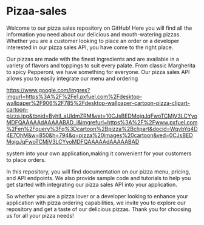 # Pizaa-sales
Welcome to our pizza sales repository on GitHub! Here you will find all the information you need about our delicious and mouth-watering pizzas.
Whether you are a customer looking to place an order or a developer interested in our pizza sales API, you have come to the right place.

Our pizzas are made with the finest ingredients and are available in a variety of flavors and toppings to suit every palate.
From classic Margherita to spicy Pepperoni, we have something for everyone. Our pizza sales API allows you to easily integrate our menu and ordering 


https://www.google.com/imgres?imgurl=https%3A%2F%2Fe1.pxfuel.com%2Fdesktop-wallpaper%2F906%2F785%2Fdesktop-wallpaper-cartoon-pizza-clipart-cartoon-pizza.jpg&tbnid=ByhII_aUIdmZRM&vet=10CJsBEDMojgJqFwoTCMjV3LCYyoMDFQAAAAAdAAAAABAD..i&imgrefurl=https%3A%2F%2Fwww.pxfuel.com%2Fen%2Fquery%3Fq%3Dcartoon%2Bpizza%2Bclipart&docid=WqvbYq4D4E7OhM&w=850&h=794&q=pizza%20images%20cartoon&ved=0CJsBEDMojgJqFwoTCMjV3LCYyoMDFQAAAAAdAAAAABAD










system into your own application,making it convenient for your customers to place orders.

In this repository, you will find documentation on our pizza menu, pricing, and API endpoints. We also provide sample code and tutorials to help you
get started with integrating our pizza sales API into your application.

So whether you are a pizza lover or a developer looking to enhance your application with pizza ordering capabilities,
we invite you to explore our repository and get a taste of our delicious pizzas. Thank you for choosing us for all your pizza needs!
